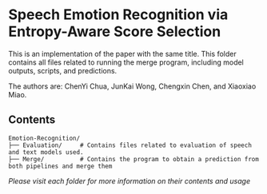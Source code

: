 # Speech Emotion Recognition via Entropy-Aware Score Selection
This is an implementation of the paper with the same title. This folder contains all files related to running the merge program, including model outputs, scripts, and predictions.


The authors are: ChenYi Chua, JunKai Wong, Chengxin Chen, and Xiaoxiao Miao.

## Contents
    Emotion-Recognition/
    ├── Evaluation/     # Contains files related to evaluation of speech and text models used.
    ├── Merge/          # Contains the program to obtain a prediction from both pipelines and merge them

*Please visit each folder for more information on their contents and usage*
